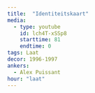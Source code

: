 ```yaml
---
title:  "Identiteitskaart"
media:
  - type: youtube
    id: lch4T-xSSp8
    starttime: 81
    endtime: 0
tags: Laat
decor: 1996-1997
ankers:
  - Alex Puissant
hour: "laat"
---
```

